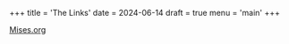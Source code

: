 +++
title = 'The Links'
date = 2024-06-14
draft = true
menu = 'main'
+++

[Mises.org](https://mises.org)
